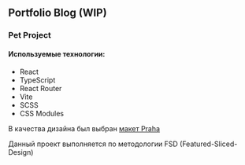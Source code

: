## Portfolio Blog (WIP)
### Pet Project 

#### Используемые технологии:
- React
- TypeScript
- React Router
- Vite
- SCSS
- CSS Modules

В качества дизайна был выбран [макет Praha](https://www.figma.com/community/file/1319753406624336081/ai-blog-website-ui-template-dark-theme-produce-ui)

Данный проект выполняется по методологии FSD (Featured-Sliced-Design)
